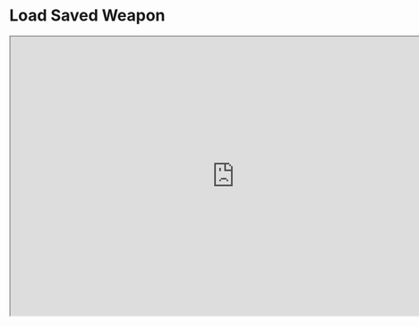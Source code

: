 # Load Saved Weapon

<p><iframe title="YouTube video player" src="https://www.youtube.com/embed/_4FXmN29hHo?si=CEO3toxk346rwFs4" width="800" height="500" allowfullscreen="allowfullscreen" allow="accelerometer; autoplay; clipboard-write; encrypted-media; gyroscope; picture-in-picture; web-share"></iframe></p>